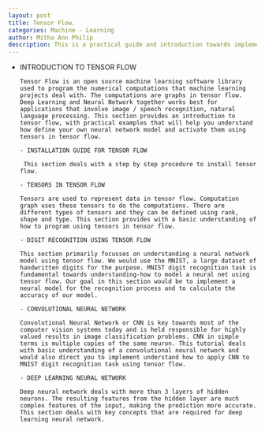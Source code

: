 ```yaml
---
layout: post
title: Tensor Flow.  
categories: Machine - Learning
author: Mitha Ann Philip
description: This is a practical guide and introduction towards implementation using Tensor Flow.
---
```

- INTRODUCTION TO TENSOR FLOW

      Tensor Flow is an open source machine learning software library used to program the numerical computations that machine learning projects deal with. The computations are graphs in tensor flow. Deep Learning and Neural Network together works best for applications that involve image / speech recognition, natural language processing. This section provides an introduction to tensor flow, with practical examples that will help you understand how define your own neural network model and activate them using tensors in tensor flow. 

      - INSTALLATION GUIDE FOR TENSOR FLOW

       This section deals with a step by step procedure to install tensor flow.      

      - TENSORS IN TENSOR FLOW 

      Tensors are used to represent data in tensor flow. Computation graph uses these tensors to do the computations. There are different types of tensors and they can be defined using rank, shape and type. This section provides with a basic understanding of how to program using tensors in tensor flow. 
    
      - DIGIT RECOGNITION USING TENSOR FLOW

      This section primarily focusses on understanding a neural network model using tensor flow. We would use the MNIST, a large dataset of handwritten digits for the purpose. MNIST digit recognition task is fundamental towards understanding-how to model a neural net using tensor flow. Our goal in this section would be to implement a neural model for the recognition process and to calculate the accuracy of our model.
      
      - CONVOLUTIONAL NEURAL NETWORK

      Convolutional Neural Network or CNN is key towards most of the computer vision systems today and is held responsible for highly valued results in image classification problems. CNN in simple terms is multiple copies of the same neuron. This tutorial deals with basic understanding of a convolutional neural network and would also direct you to implement understand how to apply CNN to MNIST digit recognition task using tensor flow.
      
      - DEEP LEARNING NEURAL NETWORK

      Deep neural network deals with more than 3 layers of hidden neurons. The resulting features from the hidden layer are much complex features of the input, making the prediction more accurate. This section deals with key concepts that are required for deep learning neural network.
